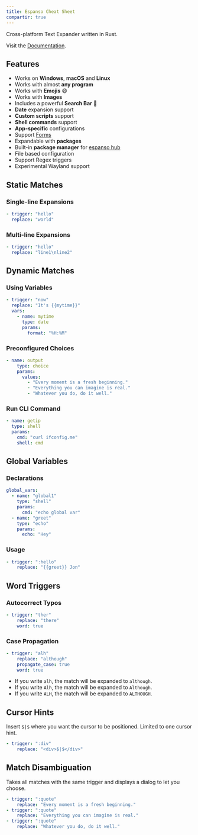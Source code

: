 ```yaml
---
title: Espanso Cheat Sheet
compartir: true
---
```

Cross-platform Text Expander written in Rust.

Visit the [Documentation](https://espanso.org/docs/get-started/).

## Features

- Works on **Windows**, **macOS** and **Linux**
- Works with almost **any program**
- Works with **Emojis** 😄
- Works with **Images**
- Includes a powerful **Search Bar** 🔎
- **Date** expansion support
- **Custom scripts** support
- **Shell commands** support
- **App-specific** configurations
- Support [Forms](https://espanso.org/docs/matches/forms/)
- Expandable with **packages**
- Built-in **package manager** for [espanso hub](https://hub.espanso.org/)
- File based configuration
- Support Regex triggers
- Experimental Wayland support

## Static Matches

### Single-line Expansions

```yml
- trigger: "hello"
  replace: "world"
```

### Multi-line Expansions

```yml
- trigger: "hello"
  replace: "line1\nline2"
```

## Dynamic Matches

### Using Variables

```yml
- trigger: "now"
  replace: "It's {{mytime}}"
  vars:
    - name: mytime
      type: date
      params:
        format: "%H:%M"
```

### Preconfigured Choices

```yml
- name: output
    type: choice
    params:
      values:
        - "Every moment is a fresh beginning."
        - "Everything you can imagine is real."
        - "Whatever you do, do it well."
```

### Run CLI Command

```yaml
- name: getip
  type: shell
  params:
    cmd: "curl ifconfig.me"
    shell: cmd
```

## Global Variables

### Declarations

```yml
global_vars:
  - name: "global1"
    type: "shell"
    params:
      cmd: "echo global var"
  - name: "greet"
    type: "echo"
    params:
      echo: "Hey"
```

### Usage

```yml
- trigger: ":hello"
    replace: "{{greet}} Jon"
```

## Word Triggers

### Autocorrect Typos

```yml
- trigger: "ther"
    replace: "there"
    word: true
```

### Case Propagation

```yml
- trigger: "alh"
    replace: "although"
    propagate_case: true
    word: true
```

- If you write `alh`, the match will be expanded to `although`.
- If you write `Alh`, the match will be expanded to `Although`.
- If you write `ALH`, the match will be expanded to `ALTHOUGH`.

## Cursor Hints

Insert `$|$` where you want the cursor to be positioned. Limited to one cursor hint.

```yml
- trigger: ":div"
    replace: "<div>$|$</div>"
```

## Match Disambiguation

Takes all matches with the same trigger and displays a dialog to let you choose.

```yml
- trigger: ":quote"
    replace: "Every moment is a fresh beginning."
- trigger: ":quote"
    replace: "Everything you can imagine is real."
- trigger: ":quote"
    replace: "Whatever you do, do it well."
```
